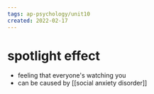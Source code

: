```yaml
---
tags: ap-psychology/unit10 
created: 2022-02-17
---
```


# spotlight effect

- feeling that everyone's watching you
- can be caused by [[social anxiety disorder]] 
